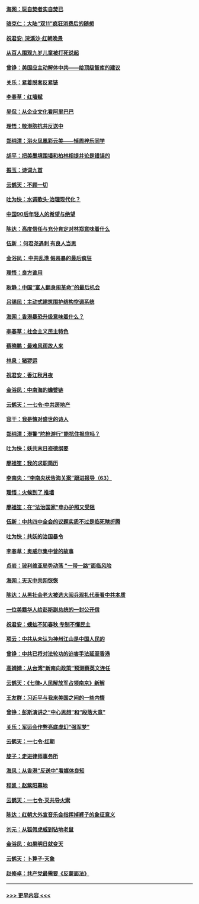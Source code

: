 #### [海网：玩自焚者实自焚已](../pages/nsc993/n11652423.md?t=11131833) 
#### [骆克仁：大陆“双11”疯狂消费后的随想](../pages/nsc993/n11652305.md?t=11131833) 
#### [祝君安: 浣溪沙·红朝晚景](../pages/nsc993/n11652258.md?t=11131833) 
#### [从百人围观九岁儿童被打死说起](../pages/nsc993/n11651030.md?t=11131833) 
#### [曾铮：美国应主动解体中共——给顶级智库的建议](../pages/nsc993/n11649888.md?t=11131833) 
#### [关乐：紧着脱套反紧链](../pages/nsc993/n11649069.md?t=11131833) 
#### [李春草：红墙赋](../pages/nsc993/n11646389.md?t=11131833) 
#### [吴侃：从企业文化看阿里巴巴](../pages/nsc993/n11645476.md?t=11131833) 
#### [理悟：敬港胞抗共反送中](../pages/nsc993/n11645466.md?t=11131833) 
#### [郑纯清：浴火凤凰彩云美——悼周梓乐同学](../pages/nsc993/n11645155.md?t=11131833) 
#### [胡平：把美墨境围墙和柏林相提并论是错误的](../pages/nsc993/n11645134.md?t=11131833) 
#### [振玉：诗词九首](../pages/nsc993/n11644081.md?t=11131833) 
#### [云鹤天：不顾一切](../pages/nsc993/n11643508.md?t=11131833) 
#### [吐为快：水调歌头·治理现代化？](../pages/nsc993/n11643485.md?t=11131833) 
#### [中国90后年轻人的希望与绝望](../pages/nsc993/n11642317.md?t=11131833) 
#### [陈达：高度信任与充分肯定对林郑意味着什么](../pages/nsc993/n11641441.md?t=11131833) 
#### [伍新 ：何君尧遇刺 有良人当思](../pages/nsc993/n11641503.md?t=11131833) 
#### [金浴凤： 中共乱港  假恶暴的最后疯狂](../pages/nsc993/n11641495.md?t=11131833) 
#### [理悟：良方谁用](../pages/nsc993/n11641463.md?t=11131833) 
#### [耿静：中国“富人翻身闹革命”的最后机会](../pages/nsc993/n11640655.md?t=11131833) 
#### [吕锡民：主动式建筑围护结构空调系统](../pages/nsc993/n11640168.md?t=11131833) 
#### [海网：香港暴恐升级意味着什么？](../pages/nsc993/n11635904.md?t=11131833) 
#### [李春草：社会主义民主特色](../pages/nsc993/n11634657.md?t=11131833) 
#### [蔡晓鹏：最难风雨故人来](../pages/nsc993/n11633145.md?t=11131833) 
#### [林泉：猪猡运](../pages/nsc993/n11631469.md?t=11131833) 
#### [祝君安：香江秋月夜](../pages/nsc993/n11631440.md?t=11131833) 
#### [金浴凤：中南海的蟾嬖链](../pages/nsc993/n11631290.md?t=11131833) 
#### [云鹤天：一七令·中共房地产](../pages/nsc993/n11630084.md?t=11131833) 
#### [容干：我是愧对盛世的诗人](../pages/nsc993/n11630059.md?t=11131833) 
#### [郑纯清：港警“陀枪游行”能抗住报应吗？](../pages/nsc993/n11629999.md?t=11131833) 
#### [吐为快：妖共末日盗德纲要](../pages/nsc993/n11628610.md?t=11131833) 
#### [廖祖笙：我的求职简历](../pages/nsc993/n11628492.md?t=11131833) 
#### [李南央：“李南央状告海关案”跟进报导（63）](../pages/nsc993/n11627039.md?t=11131833) 
#### [理悟：火候到了 推墙](../pages/nsc993/n11626917.md?t=11131833) 
#### [廖祖笙：在“法治国家”申办护照又受阻](../pages/nsc993/n11626500.md?t=11131833) 
#### [伍新：中共四中全会的议题实质不过是临死瞎折腾](../pages/nsc993/n11621774.md?t=11131833) 
#### [吐为快：共妖的治国暴令](../pages/nsc993/n11621401.md?t=11131833) 
#### [李春草：奥威尔集中营的故事](../pages/nsc993/n11621373.md?t=11131833) 
#### [贞岩：玻利维亚局势动荡 “一带一路”面临风险](../pages/nsc993/n11619480.md?t=11131833) 
#### [海网：天灭中共网恢恢](../pages/nsc993/n11618261.md?t=11131833) 
#### [陈达：从黑社会老大被选大阅兵观礼代表看中共本质](../pages/nsc993/n11618229.md?t=11131833) 
#### [一位美籍华人给彭斯副总统的一封公开信](../pages/nsc993/n11616906.md?t=11131833) 
#### [祝君安：蟪蛄不知春秋  专制不懂民主](../pages/nsc993/n11616882.md?t=11131833) 
#### [项云：中共从未认为神州江山是中国人民的](../pages/nsc993/n11616763.md?t=11131833) 
#### [曾铮：中共已将对法轮功的迫害手法延至香港](../pages/nsc993/n11616561.md?t=11131833) 
#### [高婧婧：从台湾“新南向政策”预测蔡英文连任](../pages/nsc993/n11616518.md?t=11131833) 
#### [云鹤天：《七律▪人民解放军占领南京》新解](../pages/nsc993/n11616490.md?t=11131833) 
#### [王友群：习近平与我来美国之间的一些内情](../pages/nsc993/n11615052.md?t=11131833) 
#### [曾铮：彭斯演讲之“中心思想”和“段落大意”](../pages/nsc993/n11615020.md?t=11131833) 
#### [关乐：军运会作弊亮底虚幻“强军梦”](../pages/nsc993/n11615008.md?t=11131833) 
#### [云鹤天：一七令‧红朝](../pages/nsc993/n11615000.md?t=11131833) 
#### [旋子：走进律师事务所](../pages/nsc993/n11614894.md?t=11131833) 
#### [海风：从香港“反送中”看媒体良知](../pages/nsc993/n11614480.md?t=11131833) 
#### [程凯：赵紫阳墓地](../pages/nsc993/n11614464.md?t=11131833) 
#### [云鹤天：一七令‧灭共导火索](../pages/nsc993/n11613471.md?t=11131833) 
#### [陈达：红朝大外宣音乐会指挥掉裤子的象征意义](../pages/nsc993/n11613456.md?t=11131833) 
#### [刘元：从狐假虎威到钻地老鼠](../pages/nsc993/n11612832.md?t=11131833) 
#### [金浴凤：如果明日就变天](../pages/nsc993/n11611135.md?t=11131833) 
#### [云鹤天：卜算子‧天象](../pages/nsc993/n11609023.md?t=11131833) 
#### [赵修卓：共产党最需要《反蒙面法》](../pages/nsc993/n11608006.md?t=11131833) 

----
#### [ >>> 更早内容 <<< ](../indexes/nsc993-earlier.md)
